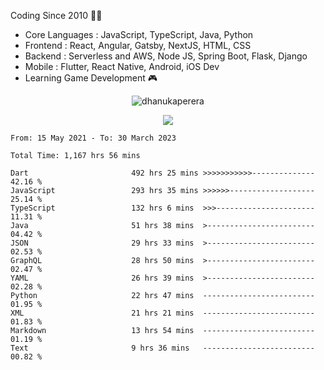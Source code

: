 

<!--
**dhanukaperera/dhanukaperera** is a ✨ _special_ ✨ repository because its `README.md` (this file) appears on your GitHub profile.

### Hi there 👋

Here are some ideas to get you started:

- 🔭 I’m currently working on ...
- 🌱 I’m currently learning ...
- 👯 I’m looking to collaborate on ...
- 🤔 I’m looking for help with ...
- 💬 Ask me about ...
- 📫 How to reach me: ...
- 😄 Pronouns: ...
- ⚡ Fun fact: ...




<p align="center">
<img alig src="https://github-profile-trophy.vercel.app/?username=dhanukaperera&margin-w=8&column=4&theme=darkhub&no-frame=true" alt="github trophies" />
</p>

<p align="center"><img src="https://github-readme-stats.vercel.app/api/top-langs/?username=dhanukaperera&layout=compact&hide=makefile&theme=prussian" alt="Most used languages" /></p>

<p align="center"><img src="https://github-readme-stats.vercel.app/api?username=dhanukaperera&show_icons=true&count_private=true&hide=issues,contribs&theme=prussian" alt="GitHub stats" /></p>

-->



Coding Since 2010 👨‍💻

* Core Languages : JavaScript, TypeScript, Java, Python
* Frontend : React, Angular, Gatsby, NextJS, HTML, CSS
* Backend : Serverless and AWS, Node JS, Spring Boot, Flask, Django 
* Mobile : Flutter, React Native, Android, iOS Dev
* Learning Game Development 🎮 


<p align="center"><img src="https://github-readme-streak-stats.herokuapp.com/?user=dhanukaperera&theme=prussian" alt="dhanukaperera" /></p>


<p align="center" ><a href="https://github.com/dhanukaperera/github-readme-stats"><img align="center" src="https://github-readme-stats.vercel.app/api/top-langs/?username=dhanukaperera&layout=compact&theme=prussian&hide_border=false&langs_count=10" /></a>
</p>


<!--START_SECTION:waka-->

```text
From: 15 May 2021 - To: 30 March 2023

Total Time: 1,167 hrs 56 mins

Dart                       492 hrs 25 mins >>>>>>>>>>>--------------   42.16 %
JavaScript                 293 hrs 35 mins >>>>>>-------------------   25.14 %
TypeScript                 132 hrs 6 mins  >>>----------------------   11.31 %
Java                       51 hrs 38 mins  >------------------------   04.42 %
JSON                       29 hrs 33 mins  >------------------------   02.53 %
GraphQL                    28 hrs 50 mins  >------------------------   02.47 %
YAML                       26 hrs 39 mins  >------------------------   02.28 %
Python                     22 hrs 47 mins  -------------------------   01.95 %
XML                        21 hrs 21 mins  -------------------------   01.83 %
Markdown                   13 hrs 54 mins  -------------------------   01.19 %
Text                       9 hrs 36 mins   -------------------------   00.82 %
```

<!--END_SECTION:waka-->
